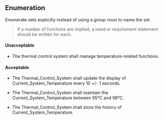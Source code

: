 ## Enumeration

Enumerate sets explicitly instead of using a group noun to name the set.

> If a number of functions are implied, a need or requirement statement should be written for each.

#### Unacceptable

- The thermal control system shall manage temperature-related functions.

#### Acceptable

- The Thermal_Control_System shall update the display of Current_System_Temperature every 10 +/- 1 seconds.

- The Thermal_Control_System shall maintain the Current_System_Temperature between 95°C and 98°C.

- The Thermal_Control_System shall store the history of Current_System_Temperature.